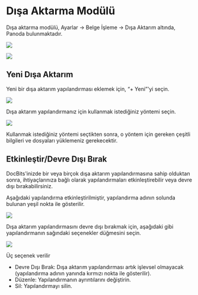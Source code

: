 # Dışa Aktarma Modülü

Dışa aktarma modülü, Ayarlar → Belge İşleme → Dışa Aktarım altında, Panoda bulunmaktadır.

![](https://lh7-us.googleusercontent.com/7GH6OyAiULSyLe_90LEqy5UoekWKy6HfHjs_XfGLATUd91u_3ZneLRTTNjyQSo-WqOUjcFNlJt7cHH90iWXLGlqhkywf0E61FnE8_R8oZzLHbwTPDXJPLkmOTLyPD6t4aa8XLMVXC8GdxLVL_E-c5RI)

![](https://lh7-us.googleusercontent.com/yChxnitltZkmAT6defdVKlyRUA0sM-1dpE8x7i_drFAHsNPYGywhj6S5ZqcNIVEQRFpCOp3DyRKZ9iJ2x4x5W9V2TwbfUuNuR6DFijVYE0PSUCTB6NyN912nT35uAuIJgh9ljnMr8epIM4cgyUA7lig)

## Yeni Dışa Aktarım

Yeni bir dışa aktarım yapılandırması eklemek için, “+ Yeni”'yi seçin.

![](https://lh7-us.googleusercontent.com/WIgkQYOGRxpcBeA-fFL-uXMfOh-jAf2Tis1rrOdOtZipjkbWEJJ11Osao0SW0lbIoa5xbBePAGWlxZ4iVHu_QjYcwVa04wNegpbWlRDMf-HHLuKU5hN_162pJT0O6WZt7W76LyRehijqPdbDMXtHpvI)

Dışa aktarım yapılandırmanız için kullanmak istediğiniz yöntemi seçin.

![](https://lh7-us.googleusercontent.com/DW9Iapybj7gi-YxSgToHXcxUM6XUZm6RfMdf1vjbKqyiG1gwprMQccXRuJ5A3aTPMX1WBbin_YZIRBXa5LjbpiSrZ0WmOfQ6XRozucbYmD49RC33vnQDxxdRY21k3acROm4DYvrdnDhHyN217ROFuCk)

Kullanmak istediğiniz yöntemi seçtikten sonra, o yöntem için gereken çeşitli bilgileri ve dosyaları yüklemeniz gerekecektir.

## Etkinleştir/Devre Dışı Bırak

DocBits'inizde bir veya birçok dışa aktarım yapılandırmasına sahip olduktan sonra, ihtiyaçlarınıza bağlı olarak yapılandırmaları etkinleştirebilir veya devre dışı bırakabilirsiniz.

Aşağıdaki yapılandırma etkinleştirilmiştir, yapılandırma adının solunda bulunan yeşil nokta ile gösterilir.

![](https://lh7-us.googleusercontent.com/bzcV62GoOeLQ2Xy7wRBmtmgxtFXCPF-4Mj9bBofhZFdPzyYDdxQ4jhmQ3XUoJ-YnwP3cWYKpg1v9jt39PiAXP-UnslcQ-DSyTpFEEi7PanZCQEp56rpgf0CcOjwUsRV6JgJxrgt1ieztK3heAeVix50)

Dışa aktarım yapılandırmasını devre dışı bırakmak için, aşağıdaki gibi yapılandırmanın sağındaki seçenekler düğmesini seçin.

![](https://lh7-us.googleusercontent.com/oZ150Wzf2_nBtR5iEcWCbzUkxKXZbFvUM3hVfUnhk0uLIcoLumRAPR9DoieW9sdD6ZES1_IWxguRbyFiExe1fMtR_Tg5zRUcLjDllxGnLAtnpyFzi96Ac-xCta3HWDYlW4I0TU_zJb9PPJMGUtC7dbw)

Üç seçenek verilir

* Devre Dışı Bırak: Dışa aktarım yapılandırması artık işlevsel olmayacak (yapılandırma adının yanında kırmızı nokta ile gösterilir).
* Düzenle: Yapılandırmanın ayrıntılarını değiştirin.
* Sil: Yapılandırmayı silin.
